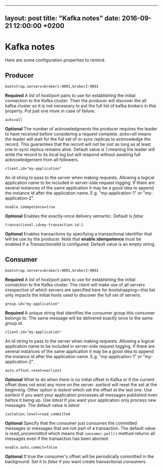 
---
layout: post
title:  "Kafka notes"
date:   2016-09-21 12:00:00 +0200
---

# Kafka notes

Here are some configuration properties to remind.

## Producer

```
bootstrap.servers=broker1:9091,broker2:9091
```

**Required** A list of host/port pairs to use for establishing the initial connection to the Kafka cluster. Then the producer will discover the all kafka cluster so it is not necessary to put the full list of kafka brokers in this property. Put just one more in case of failure.

```
acks=all
```

**Optional** The number of acknowledgments the producer requires the leader to have received before considering a request complete. *acks=all* means the leader will wait for the full set of in-sync replicas to acknowledge the record. This guarantees that the record will not be lost as long as at least one in-sync replica remains alive. Default value is *1* meaning the leader will write the record to its local log but will respond without awaiting full acknowledgement from all followers.

```
client.id="my-application"
```

An id string to pass to the server when making requests. Allowing a logical application name to be included in server-side request logging. If there are several instances of the same application it may be a good idea to append the instance id after the application name. E.g. "my-application-1" or "my-application-2".

```
enable.idempotence=true
```

**Optional** Enables the exactly-once delivery semantic. Default is *false*

```
transactional.id=my-transaction-id-1
```

**Optional** Enables transactions by specifying a transactional identifier that will be use by the producer. Note that **enable.idempotence** must be enabled if a *TransactionalId* is configured. Default value is an empty string.


## Consumer

```
bootstrap.servers=broker1:9091,broker2:9091
```

**Required** A list of host/port pairs to use for establishing the initial connection to the Kafka cluster. The client will make use of all servers irrespective of which servers are specified here for bootstrapping—this list only impacts the initial hosts used to discover the full set of servers.


```
group.id="my-application"
```

**Required** A unique string that identifies the consumer group this consumer belongs to. The same message will be delivered exactly once to the same *group.id*. 

```
client.id="my-application"
```

An id string to pass to the server when making requests. Allowing a logical application name to be included in server-side request logging. If there are several instances of the same application it may be a good idea to append the instance id after the application name. E.g. "my-application-1" or "my-application-2".

```
auto.offset.reset=earliest
```

**Optional** What to do when there is no initial offset in Kafka or if the current offset does not exist any more on the server. *earliest* will reset the set at the beginning. Other option is *lastest* which set the offset at the last one. Use *earliest* if you want your application processes all messages published even before it being up. Use *latest* if you want your application only process new messages. The default value is *latest*

```
isolation.level=read_committed
```

**Optional** Specify that the consumer just consumes the committed messages or messages that are not part of a transaction. The default value is *read_uncommitted* which means that `consumer.poll()` method returns all messages even if the transaction has been aborted.

```
enable.auto.commit=false
```
**Optional** If true the consumer's offset will be periodically committed in the background. Set it to *false* if you want create transactional consumers.

